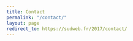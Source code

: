 ```yaml
---
title: Contact
permalink: "/contact/"
layout: page
redirect_to: https://sudweb.fr/2017/contact/
---
```

